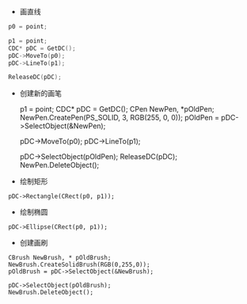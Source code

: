 - 画直线

```c++
p0 = point;

p1 = point;
CDC* pDC = GetDC();
pDC->MoveTo(p0);
pDC->LineTo(p1);

ReleaseDC(pDC);
```

- 创建新的画笔

	p1 = point;
	CDC* pDC = GetDC();
	CPen NewPen, *pOldPen;
	NewPen.CreatePen(PS_SOLID, 3, RGB(255, 0, 0));
	pOldPen = pDC->SelectObject(&NewPen);
	
	pDC->MoveTo(p0);
	pDC->LineTo(p1);
	
	pDC->SelectObject(pOldPen);
	ReleaseDC(pDC);
	NewPen.DeleteObject();

- 绘制矩形

```
pDC->Rectangle(CRect(p0, p1));
```

- 绘制椭圆

```
pDC->Ellipse(CRect(p0, p1));
```

- 创建画刷

```
CBrush NewBrush, * pOldBrush;
NewBrush.CreateSolidBrush(RGB(0,255,0));
pOldBrush = pDC->SelectObject(&NewBrush);

pDC->SelectObject(pOldBrush);
NewBrush.DeleteObject();
```



